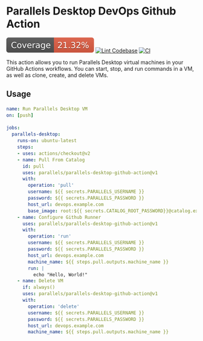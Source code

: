 # Parallels Desktop DevOps Github Action

![coverage](https://raw.githubusercontent.com/Parallels/parallels-desktop-github-action/main/badges/coverage.svg)
[![Lint Codebase](https://github.com/Parallels/parallels-desktop-github-action/actions/workflows/linter.yml/badge.svg)](https://github.com/Parallels/parallels-desktop-github-action/actions/workflows/linter.yml)
[![CI](https://github.com/Parallels/parallels-desktop-github-action/actions/workflows/ci.yml/badge.svg)](https://github.com/Parallels/parallels-desktop-github-action/actions/workflows/ci.yml)

This action allows you to run Parallels Desktop virtual machines in your GitHub
Actions workflows. You can start, stop, and run commands in a VM, as well as
clone, create, and delete VMs.

## Usage

```yaml
name: Run Parallels Desktop VM
on: [push]

jobs:
  parallels-desktop:
    runs-on: ubuntu-latest
    steps:
    - uses: actions/checkout@v2
    - name: Pull From Catalog
      id: pull
      uses: parallels/parallels-desktop-github-action@v1
      with:
        operation: 'pull'
        username: ${{ secrets.PARALLELS_USERNAME }}
        password: ${{ secrets.PARALLELS_PASSWORD }}
        host_url: devops.example.com
        base_image: root:${{ secrets.CATALOG_ROOT_PASSWORD}}@catalog.example.com/mac-github-runner/v1
    - name: Configure Github Runner
      uses: parallels/parallels-desktop-github-action@v1
      with:
        operation: 'run'
        username: ${{ secrets.PARALLELS_USERNAME }}
        password: ${{ secrets.PARALLELS_PASSWORD }}
        host_url: devops.example.com
        machine_name: ${{ steps.pull.outputs.machine_name }}
        run: |
          echo "Hello, World!"
    - name: Delete VM
      if: always()
      uses: parallels/parallels-desktop-github-action@v1
      with:
        operation: 'delete'
        username: ${{ secrets.PARALLELS_USERNAME }}
        password: ${{ secrets.PARALLELS_PASSWORD }}
        host_url: devops.example.com
        machine_name: ${{ steps.pull.outputs.machine_name }}
```
